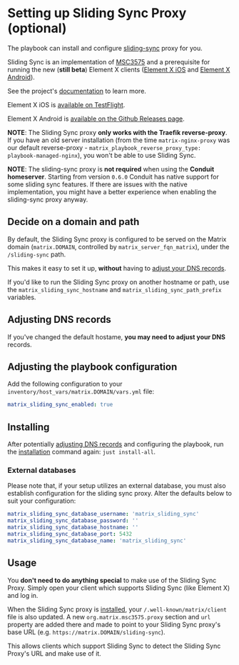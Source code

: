 # Setting up Sliding Sync Proxy (optional)

The playbook can install and configure [sliding-sync](https://github.com/matrix-org/sliding-sync) proxy for you.

Sliding Sync is an implementation of [MSC3575](https://github.com/matrix-org/matrix-spec-proposals/blob/kegan/sync-v3/proposals/3575-sync.md) and a prerequisite for running the new (**still beta**) Element X clients ([Element X iOS](https://github.com/vector-im/element-x-ios) and [Element X Android](https://github.com/vector-im/element-x-android)).

See the project's [documentation](https://github.com/matrix-org/sliding-sync) to learn more.

Element X iOS is [available on TestFlight](https://testflight.apple.com/join/uZbeZCOi).

Element X Android is [available on the Github Releases page](https://github.com/vector-im/element-x-android/releases).

**NOTE**: The Sliding Sync proxy **only works with the Traefik reverse-proxy**. If you have an old server installation (from the time `matrix-nginx-proxy` was our default reverse-proxy - `matrix_playbook_reverse_proxy_type: playbook-managed-nginx`), you won't be able to use Sliding Sync.

**NOTE**: The sliding-sync proxy is **not required** when using the **Conduit homeserver**. Starting from version `0.6.0` Conduit has native support for some sliding sync features. If there are issues with the native implementation, you might have a better experience when enabling the sliding-sync proxy anyway.

## Decide on a domain and path

By default, the Sliding Sync proxy is configured to be served on the Matrix domain (`matrix.DOMAIN`, controlled by `matrix_server_fqn_matrix`), under the `/sliding-sync` path.

This makes it easy to set it up, **without** having to [adjust your DNS records](#adjusting-dns-records).

If you'd like to run the Sliding Sync proxy on another hostname or path, use the `matrix_sliding_sync_hostname` and `matrix_sliding_sync_path_prefix` variables.


## Adjusting DNS records

If you've changed the default hostame, **you may need to adjust your DNS** records.


## Adjusting the playbook configuration

Add the following configuration to your `inventory/host_vars/matrix.DOMAIN/vars.yml` file:

```yaml
matrix_sliding_sync_enabled: true
```


## Installing

After potentially [adjusting DNS records](#adjusting-dns-records) and configuring the playbook, run the [installation](installing.md) command again: `just install-all`.

### External databases

Please note that, if your setup utilizes an external database, you must also establish configuration for the sliding sync proxy. Alter the defaults below to suit your configuration:

```yaml
matrix_sliding_sync_database_username: 'matrix_sliding_sync'
matrix_sliding_sync_database_password: ''
matrix_sliding_sync_database_hostname: ''
matrix_sliding_sync_database_port: 5432
matrix_sliding_sync_database_name: 'matrix_sliding_sync'
```

## Usage

You **don't need to do anything special** to make use of the Sliding Sync Proxy.
Simply open your client which supports Sliding Sync (like Element X) and log in.

When the Sliding Sync proxy is [installed](#installing), your `/.well-known/matrix/client` file is also updated. A new `org.matrix.msc3575.proxy` section and `url` property are added there and made to point to your Sliding Sync proxy's base URL (e.g. `https://matrix.DOMAIN/sliding-sync`).

This allows clients which support Sliding Sync to detect the Sliding Sync Proxy's URL and make use of it.
